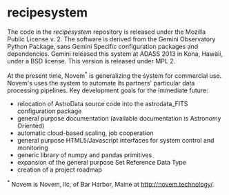 recipesystem
============

The code in the *recipesystem* repository is released under the Mozilla Public License v. 2. The software is derived from the Gemini Observatory Python Package, sans Gemini Specific configuration packages and dependencies. Gemini released this system at ADASS 2013 in Kona, Hawaii, under a BSD license. This version is released under MPL 2. 

At the present time, Novem<sup>*</sup> is generalizing the system for commercial use. Novem's uses the system to automate its partners' particular data processing pipelines. Key development goals for the immediate future:

* relocation of AstroData source code into the astrodata_FITS configuration package
* general purpose documentation (available documentation is Astronomy Oriented)
* automatic cloud-based scaling, job cooperation
* general purpose HTML5/Javascript interfaces for system control and monitoring
* generic library of numpy and pandas primitives
* expansion of the general purpose Set Reference Data Type
* creation of a project roadmap


<sup>*</sup> Novem is Novem, llc, of Bar Harbor, Maine at http://novem.technology/.
